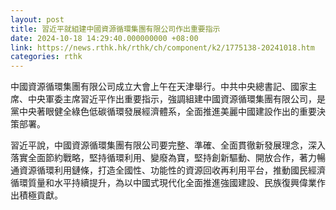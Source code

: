 ```yaml
---
layout: post
title: 習近平就組建中國資源循環集團有限公司作出重要指示
date: 2024-10-18 14:29:40.000000000 +08:00
link: https://news.rthk.hk/rthk/ch/component/k2/1775138-20241018.htm
categories: rthk
---
```


中國資源循環集團有限公司成立大會上午在天津舉行。中共中央總書記、國家主席、中央軍委主席習近平作出重要指示，強調組建中國資源循環集團有限公司，是黨中央著眼健全綠色低碳循環發展經濟體系，全面推進美麗中國建設作出的重要決策部署。

習近平說，中國資源循環集團有限公司要完整、準確、全面貫徹新發展理念，深入落實全面節約戰略，堅持循環利用、變廢為寶，堅持創新驅動、開放合作，著力暢通資源循環利用鏈條，打造全國性、功能性的資源回收再利用平台，推動國民經濟循環質量和水平持續提升，為以中國式現代化全面推進強國建設、民族復興偉業作出積極貢獻。

